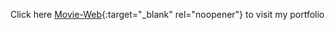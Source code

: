 Click here [Movie-Web](https://erastusms.github.io/movie-web/){:target="_blank" rel="noopener"} to visit my portfolio